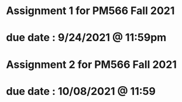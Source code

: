 # Assignment 1 for PM566 Fall 2021
# due date : 9/24/2021 @ 11:59pm

# Assignment 2 for PM566 Fall 2021
# due date : 10/08/2021 @ 11:59
